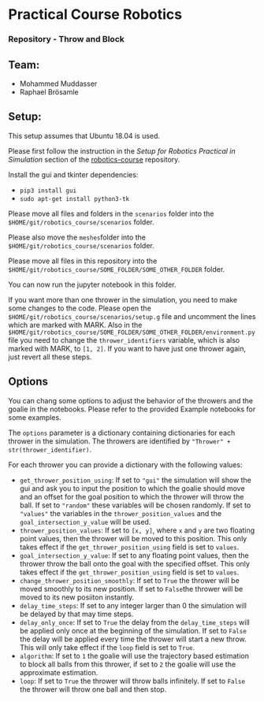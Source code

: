 # Practical Course Robotics

### Repository - Throw and Block

## Team:
* Mohammed Muddasser
* Raphael Brösamle

## Setup:
This setup assumes that Ubuntu 18.04 is used.

Please first follow the instruction in the *Setup for Robotics Practical in Simulation* section of the [robotics-course](https://github.com/MarcToussaint/robotics-course#setup-for-robotics-practical-in-simulation) repository.

Install the gui and tkinter dependencies:
* `pip3 install gui`
* `sudo apt-get install python3-tk`

Please move all files and folders in the `scenarios` folder into the `$HOME/git/robotics_course/scenarios` folder.

Please also move the `meshes`folder into the `$HOME/git/robotics_course/scenarios` folder.

Please move all files in this repository into the `$HOME/git/robotics_course/SOME_FOLDER/SOME_OTHER_FOLDER` folder.

You can now run the jupyter notebook in this folder.

If you want more than one thrower in the simulation, you need to make some changes to the code.
Please open the `$HOME/git/robotics_course/scenarios/setup.g` file and uncomment the lines which are marked with MARK. Also in the `$HOME/git/robotics_course/SOME_FOLDER/SOME_OTHER_FOLDER/environment.py` file you need to change the `thrower_identifiers` variable, which is also marked with MARK, to `[1, 2]`. If you want to have just one thrower again, just revert all these steps.

## Options
You can chang some options to adjust the behavior of the throwers and the goalie in the notebooks.
Please refer to the provided Example notebooks for some examples.

The `options` parameter is a dictionary containing dictionaries for each thrower in the simulation. The throwers are identified by `"Thrower" + str(thrower_identifier)`.

For each thrower you can provide a dictionary with the following values:
* `get_thrower_position_using`: If set to `"gui"` the simulation will show the gui and ask you to input the position to which the goalie should move and an offset for the goal position to which the thrower will throw the ball. If set to `"random"` these variables will be chosen randomly. If set to `"values"` the variables in the `thrower_position_values` and the `goal_intersection_y_value` will be used.
* `thrower_position_values`: If set to `[x, y]`, where `x` and `y` are two floating point values, then the thrower will be moved to this position. This only takes effect if the `get_thrower_position_using` field is set to `values`.
* `goal_intersection_y_value`: If set to any floating point values, then the thrower throw the ball onto the goal with the specified offset. This only takes effect if the `get_thrower_position_using` field is set to `values`.
* `change_thrower_position_smoothly`: If set to `True` the thrower will be moved smoothly to its new position. If set to `False`the thrower will be moved to its new posiiton instantly.
* `delay_time_steps`: If set to any integer larger than 0 the simulation will be delayed by that may time steps.
* `delay_only_once`: If set to `True` the delay from the `delay_time_steps` will be applied only once at the beginning of the simulation. If set to `False` the delay will be applied every time the thrower will start a new throw. This will only take effect if the `loop` field is set to `True`.
* `algorithm`: If set to `1` the goalie will use the trajectory based estimation to block all balls from this thrower, if set to `2` the goalie will use the approximate estimation.
* `loop`: If set to `True` the thrower will throw balls infinitely. If set to `False` the thrower will throw one ball and then stop.